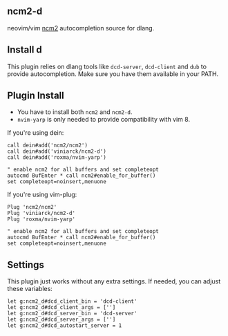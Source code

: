 
## ncm2-d

neovim/vim [ncm2](https://github.com/ncm2/ncm2) autocompletion source for dlang.

## Install d

This plugin relies on dlang tools like `dcd-server`, `dcd-client` and `dub` to provide autocompletion. Make sure you have them available in your PATH.

## Plugin Install

- You have to install both `ncm2` and `ncm2-d`.
- `nvim-yarp` is only needed to provide compatibility with vim 8.

If you're using dein:

```
call dein#add('ncm2/ncm2')
call dein#add('viniarck/ncm2-d')
call dein#add('roxma/nvim-yarp')

" enable ncm2 for all buffers and set completeopt
autocmd BufEnter * call ncm2#enable_for_buffer()
set completeopt=noinsert,menuone
```

If you're using vim-plug:

```
Plug 'ncm2/ncm2'
Plug 'viniarck/ncm2-d'
Plug 'roxma/nvim-yarp'

" enable ncm2 for all buffers and set completeopt
autocmd BufEnter * call ncm2#enable_for_buffer()
set completeopt=noinsert,menuone
```

## Settings

This plugin just works without any extra settings. If needed, you can adjust these variables:

```
let g:ncm2_d#dcd_client_bin = 'dcd-client'
let g:ncm2_d#dcd_client_args = ['']
let g:ncm2_d#dcd_server_bin = 'dcd-server'
let g:ncm2_d#dcd_server_args = ['']
let g:ncm2_d#dcd_autostart_server = 1
```
